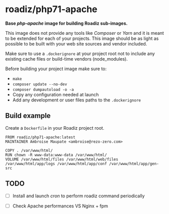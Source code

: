 # roadiz/php71-apache
**Base *php-apache* image for building Roadiz sub-images.**

This image does not provide any tools like *Composer* or *Yarn* and it is meant
to be extended for each of your projects. This image should be as light as possible
to be built with your web site sources and vendor included.

Make sure to use a `.dockerignore` at your project root not to include any existing
cache files or build-time vendors (node_modules).

Before building your project image make sure to:

- `make`
- `composer update --no-dev`
- `composer dumpautoload -o -a`
- Copy any configuration needed at launch
- Add any development or user files paths to the `.dockerignore`

## Build example

Create a `Dockerfile` in your Roadiz project root.

```
FROM roadiz/php71-apache:latest
MAINTAINER Ambroise Maupate <ambroise@rezo-zero.com>

COPY . /var/www/html/
RUN chown -R www-data:www-data /var/www/html/
VOLUME /var/www/html/files /var/www/html/web/files /var/www/html/app/logs /var/www/html/app/conf /var/www/html/app/gen-src
```

## TODO

- [ ] Install and launch *cron* to perform roadiz command periodically
- [ ] Check Apache performances VS Nginx + fpm

